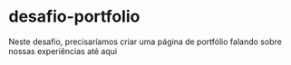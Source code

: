 # desafio-portfolio
Neste desafio, precisaríamos criar uma página de portfólio falando sobre nossas experiências até aqui 
